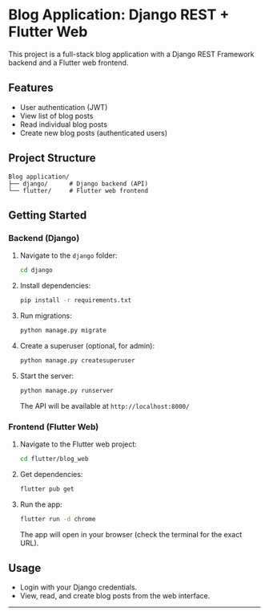 # Blog Application: Django REST + Flutter Web

This project is a full-stack blog application with a Django REST Framework backend and a Flutter web frontend.

## Features
- User authentication (JWT)
- View list of blog posts
- Read individual blog posts
- Create new blog posts (authenticated users)

## Project Structure
```
Blog application/
├── django/      # Django backend (API)
└── flutter/     # Flutter web frontend
```

## Getting Started

### Backend (Django)
1. Navigate to the `django` folder:
   ```sh
   cd django
   ```
2. Install dependencies:
   ```sh
   pip install -r requirements.txt
   ```
3. Run migrations:
   ```sh
   python manage.py migrate
   ```
4. Create a superuser (optional, for admin):
   ```sh
   python manage.py createsuperuser
   ```
5. Start the server:
   ```sh
   python manage.py runserver
   ```
   The API will be available at `http://localhost:8000/`

### Frontend (Flutter Web)
1. Navigate to the Flutter web project:
   ```sh
   cd flutter/blog_web
   ```
2. Get dependencies:
   ```sh
   flutter pub get
   ```
3. Run the app:
   ```sh
   flutter run -d chrome
   ```
   The app will open in your browser (check the terminal for the exact URL).

## Usage
- Login with your Django credentials.
- View, read, and create blog posts from the web interface.

---

